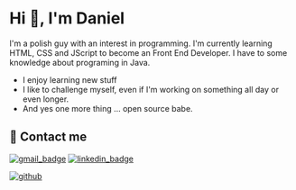 # Hi 👋, I'm Daniel

I'm a polish guy with an interest in programming. I'm currently learning HTML, CSS and JScript to become an Front End Developer. I have to some knowledge about programing in Java.

- I enjoy learning new stuff 
- I like to challenge myself, even if I'm working on something all day or even longer.
- And yes one more thing ... open source babe.

## 📧 Contact me

[![gmail_badge]](mailto:kontakt.dpretki@gmail.com)  [![linkedin_badge]][linkedin]



[![github]][github_profile]


<!-- badges -->
[gmail_badge]: https://img.shields.io/badge/Gmail-D14836?style=for-the-badge&logo=gmail&logoColor=white
[linkedin_badge]: https://img.shields.io/badge/linkedin-%230077B5.svg?style=for-the-badge&logo=linkedin&logoColor=white&link=www.linkedin.com/in/daniel-pretki
[github]: https://img.shields.io/badge/github-%23121011.svg?style=for-the-badge&logo=github&logoColor=white

<!-- profile links -->
[github_profile]: https://github.com/Endward01 "Github Profile"
[linkedin]: www.linkedin.com/in/daniel-pretki "Linkedin Profile"
<!--
**Endward01/Endward01** is a ✨ _special_ ✨ repository because its `README.md` (this file) appears on your GitHub profile.

Here are some ideas to get you started:

- 🔭 I’m currently working on ...
- 🌱 I’m currently learning ...
- 👯 I’m looking to collaborate on ...
- 🤔 I’m looking for help with ...
- 💬 Ask me about ...
- 📫 How to reach me: ...
- 😄 Pronouns: ...
- ⚡ Fun fact: ...
-->
